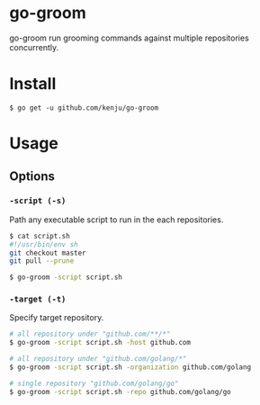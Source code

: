 # go-groom

go-groom run grooming commands against multiple repositories concurrently.

# Install

```
$ go get -u github.com/kenju/go-groom
```

# Usage

## Options
### `-script (-s)`

Path any executable script to run in the each repositories.

```sh
$ cat script.sh
#!/usr/bin/env sh
git checkout master
git pull --prune

$ go-groom -script script.sh
```

### `-target (-t)`

Specify target repository.


```sh
# all repository under "github.com/**/*"
$ go-groom -script script.sh -host github.com

# all repository under "github.com/golang/*"
$ go-groom -script script.sh -organization github.com/golang

# single repository "github.com/golang/go"
$ go-groom -script script.sh -repo github.com/golang/go
```
